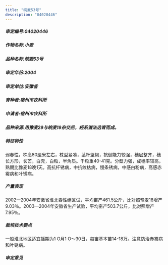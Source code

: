 ```yaml
---
title: "皖麦53号"
description: "04020446"
---
```

##### 审定编号:04020446

##### 作物名称:小麦

##### 品种名称:皖麦53号

##### 审定年份:2004

##### 审定单位:安徽省

##### 育种者:宿州市农科所

##### 申请者:宿州市农科所

##### 品种来源:用豫麦29与皖麦19杂交后，经系谱法选育而成。

##### 特征特性
弱春性，株高80厘米左右，株型紧凑，茎杆坚韧，抗倒能力较强，穗层整齐，穗长方形，长芒，白壳，白粒，半角质。千粒重40-41克。分蘖力强，成穗率较高，熟期比豫麦18晚1天。高抗杆锈病，中抗纹枯病，慢条锈病，中感白粉病，高感赤霉病和叶锈病。


##### 产量表现
2002一2004年安徽省淮北春性组区试，平均亩产461.5公斤，比对照豫麦18增产9.03％。2003—2004年安徽省生产试验，平均亩产503.7公斤，比对照增产7.95％。

##### 栽培技术要点

一般淮北地区适宜播期为1 O月1 O～30日，每亩基本苗14-18万。注意防治赤霉病和叶锈病。

##### 审定意见

